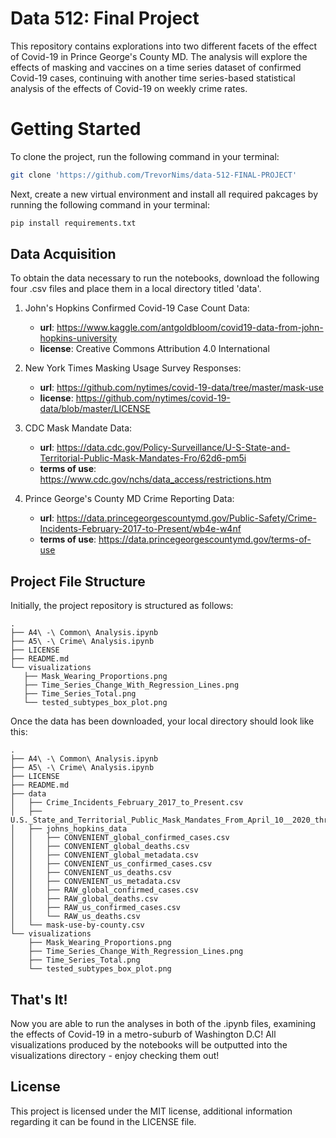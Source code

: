 # Data 512: Final Project
This repository contains explorations into two different facets of the effect of Covid-19 in Prince George's County MD. The analysis will explore the effects of masking and vaccines on a time series dataset of confirmed Covid-19 cases, continuing with another time series-based statistical analysis of the effects of Covid-19 on weekly crime rates.

# Getting Started
To clone the project, run the following command in your terminal:
```bash
git clone 'https://github.com/TrevorNims/data-512-FINAL-PROJECT'
```
Next, create a new virtual environment and install all required pakcages by running the following command in your terminal:
```bash
pip install requirements.txt
```
## Data Acquisition

To obtain the data necessary to run the notebooks, download the following four .csv files and place them in a local directory titled 'data'.

1) John's Hopkins Confirmed Covid-19 Case Count Data: 
   
   - **url**: https://www.kaggle.com/antgoldbloom/covid19-data-from-john-hopkins-university
   - **license**: Creative Commons Attribution 4.0 International
   
2) New York Times Masking Usage Survey Responses:
   
    - **url**: https://github.com/nytimes/covid-19-data/tree/master/mask-use
    - **license**: https://github.com/nytimes/covid-19-data/blob/master/LICENSE

3) CDC Mask Mandate Data:
   
    - **url**: https://data.cdc.gov/Policy-Surveillance/U-S-State-and-Territorial-Public-Mask-Mandates-Fro/62d6-pm5i
    - **terms of use**: https://www.cdc.gov/nchs/data_access/restrictions.htm

4) Prince George's County MD Crime Reporting Data:
   
    - **url**: https://data.princegeorgescountymd.gov/Public-Safety/Crime-Incidents-February-2017-to-Present/wb4e-w4nf
    - **terms of use**: https://data.princegeorgescountymd.gov/terms-of-use

## Project File Structure
 Initially, the project repository is structured as follows:
 ```
 .
├── A4\ -\ Common\ Analysis.ipynb
├── A5\ -\ Crime\ Analysis.ipynb
├── LICENSE
├── README.md
└── visualizations
    ├── Mask_Wearing_Proportions.png
    ├── Time_Series_Change_With_Regression_Lines.png
    ├── Time_Series_Total.png
    └── tested_subtypes_box_plot.png
 ```
Once the data has been downloaded, your local directory should look like this:
```
.
├── A4\ -\ Common\ Analysis.ipynb
├── A5\ -\ Crime\ Analysis.ipynb
├── LICENSE
├── README.md
├── data
│   ├── Crime_Incidents_February_2017_to_Present.csv
│   ├── U.S._State_and_Territorial_Public_Mask_Mandates_From_April_10__2020_through_August_15__2021_by_County_by_Day.csv
│   ├── johns_hopkins_data
│   │   ├── CONVENIENT_global_confirmed_cases.csv
│   │   ├── CONVENIENT_global_deaths.csv
│   │   ├── CONVENIENT_global_metadata.csv
│   │   ├── CONVENIENT_us_confirmed_cases.csv
│   │   ├── CONVENIENT_us_deaths.csv
│   │   ├── CONVENIENT_us_metadata.csv
│   │   ├── RAW_global_confirmed_cases.csv
│   │   ├── RAW_global_deaths.csv
│   │   ├── RAW_us_confirmed_cases.csv
│   │   └── RAW_us_deaths.csv
│   └── mask-use-by-county.csv
└── visualizations
    ├── Mask_Wearing_Proportions.png
    ├── Time_Series_Change_With_Regression_Lines.png
    ├── Time_Series_Total.png
    └── tested_subtypes_box_plot.png
```
## That's It!
Now you are able to run the analyses in both of the .ipynb files, examining the effects of Covid-19 in a metro-suburb of Washington D.C! All visualizations produced by the notebooks will be outputted into the visualizations directory - enjoy checking them out!

## License
This project is licensed under the MIT license, additional information regarding it can be found in the LICENSE file.